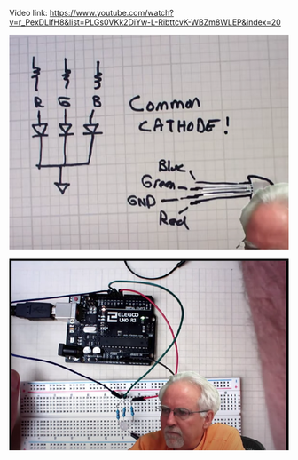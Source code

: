 Video link: https://www.youtube.com/watch?v=r_PexDLIfH8&list=PLGs0VKk2DiYw-L-RibttcvK-WBZm8WLEP&index=20

![rgb led diagram](image.png)

![circuit](image-1.png)